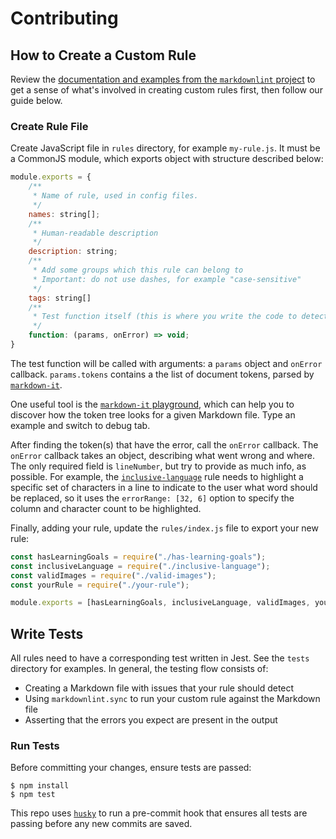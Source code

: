 # Contributing

## How to Create a Custom Rule

Review the
[documentation and examples from the `markdownlint` project][custom rules] to
get a sense of what's involved in creating custom rules first, then follow our
guide below.

[custom rules]: https://github.com/DavidAnson/markdownlint/blob/main/doc/CustomRules.md

### Create Rule File

Create JavaScript file in `rules` directory, for example `my-rule.js`. It must
be a CommonJS module, which exports object with structure described below:

```js
module.exports = {
    /**
     * Name of rule, used in config files.
     */
    names: string[];
    /**
     * Human-readable description
     */
    description: string;
    /**
     * Add some groups which this rule can belong to
     * Important: do not use dashes, for example "case-sensitive"
     */
    tags: string[]
    /**
     * Test function itself (this is where you write the code to detect issus)
     */
    function: (params, onError) => void;
}
```

The test function will be called with arguments: a `params` object and `onError`
callback. `params.tokens` contains a the list of document tokens, parsed by
[`markdown-it`][markdown-it].

[markdown-it]: https://markdown-it.github.io/markdown-it/#Token

One useful tool is the
[`markdown-it` playground](https://markdown-it.github.io/), which can help you
to discover how the token tree looks for a given Markdown file. Type an example and
switch to debug tab.

After finding the token(s) that have the error, call the `onError` callback. The
`onError` callback takes an object, describing what went wrong and where. The
only required field is `lineNumber`, but try to provide as much info, as
possible. For example, the
[`inclusive-language`](./rules/inclusive-language.js) rule needs to highlight a
specific set of characters in a line to indicate to the user what word should be
replaced, so it uses the `errorRange: [32, 6]` option to specify the column and
character count to be highlighted.

Finally, adding your rule, update the `rules/index.js` file to export your new
rule:

```js
const hasLearningGoals = require("./has-learning-goals");
const inclusiveLanguage = require("./inclusive-language");
const validImages = require("./valid-images");
const yourRule = require("./your-rule");

module.exports = [hasLearningGoals, inclusiveLanguage, validImages, yourRule];
```

## Write Tests

All rules need to have a corresponding test written in Jest. See the
`tests` directory for examples. In general, the testing flow consists of:

- Creating a Markdown file with issues that your rule should detect
- Using `markdownlint.sync` to run your custom rule against the Markdown file
- Asserting that the errors you expect are present in the output

### Run Tests

Before committing your changes, ensure tests are passed:

```console
$ npm install
$ npm test
```

This repo uses [`husky`][husky] to run a pre-commit hook that ensures all tests
are passing before any new commits are saved.

[husky]: https://github.com/typicode/husky
